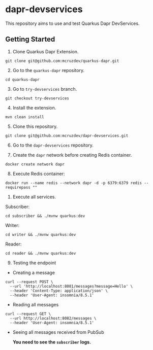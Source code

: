 # dapr-devservices

This repository aims to use and test Quarkus Dapr DevServices.

## Getting Started

1. Clone Quarkus Dapr Extension.

```shell
git clone git@github.com:mcruzdev/quarkus-dapr.git
```

2. Go to the `quarkus-dapr` repository.

```shell
cd quarkus-dapr
```

3. Go to `try-devservices` branch.

```shell
git checkout try-devservices
```

4. Install the extension.

```shell
mvn clean install
```

5. Clone this repository.

```shell
git clone git@github.com:mcruzdev/dapr-devservices.git
```

6. Go to the `dapr-devservices` repository.

7. Create the `dapr` network before creating Redis container.

```shell
docker create network dapr  
```

8. Execute Redis container:

```shell
docker run --name redis --network dapr -d -p 6379:6379 redis --requirepass ""
```

1. Execute all services.

Subscriber:

```shell
cd subscriber && ./mvnw quarkus:dev
```

Writer:
```shell
cd writer && ./mvnw quarkus:dev
```

Reader:

```shell
cd reader && ./mvnw quarkus:dev
```

9. Testing the endpoint

- Creating a message

```shell
curl --request POST \
  --url 'http://localhost:8081/messages?message=Hello' \
  --header 'Content-Type: application/json' \
  --header 'User-Agent: insomnia/8.5.1'
```

- Reading all messages

```shell
curl --request GET \
  --url http://localhost:8082/messages \
  --header 'User-Agent: insomnia/8.5.1'
```

- Seeing all messages received from PubSub

    **You need to see the `subscriber` logs.**

